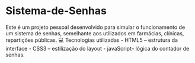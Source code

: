 # Sistema-de-Senhas
Este é um projeto pessoal desenvolvido para simular o funcionamento de um sistema de senhas, semelhante aos utilizados em farmácias, clínicas, repartições públicas.   💻 Tecnologias utilizadas  - HTML5 – estrutura da interface - CSS3 – estilização do layout - javaScript– lógica do contador de senhas.
